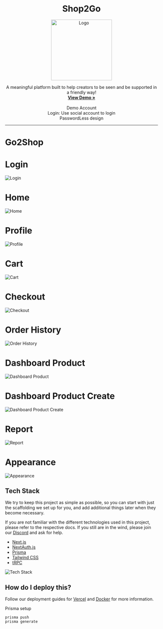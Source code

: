 <!-- PROJECT LOGO -->
<br />
<div align="center">
    <h1> Shop2Go</h1>
    <img src="https://github.com/benchen216/go2shop/blob/main/screenshot/logo.png" alt="Logo" width="200" height="200">
  <p align="center">
    A meaningful platform built to help creators to be seen and be supported in a friendly way!
    <br />
    <a href="https://app.ben2.win/"><strong>View Demo »</strong></a>
    <br />
    <br />
    Demo Account
    <br />
     Login: Use social account to login
    <br />
     PasswordLess design
    <br />
  </p>
</div>

---
# Go2Shop

# Login
![Login](https://github.com/benchen216/go2shop/blob/main/screenshot/login.png)

# Home
![Home](https://github.com/benchen216/go2shop/blob/main/screenshot/home.png)

# Profile
![Profile](https://github.com/benchen216/go2shop/blob/main/screenshot/profile.png)

# Cart
![Cart](https://github.com/benchen216/go2shop/blob/main/screenshot/cart.png)

# Checkout
![Checkout](https://github.com/benchen216/go2shop/blob/main/screenshot/checkout.png)

# Order History
![Order History](https://github.com/benchen216/go2shop/blob/main/screenshot/history.png)

# Dashboard Product
![Dashboard Product](https://github.com/benchen216/go2shop/blob/main/screenshot/product.png)

# Dashboard Product Create
![Dashboard Product Create](https://github.com/benchen216/go2shop/blob/main/screenshot/addproduct.png)

# Report
![Report](https://github.com/benchen216/go2shop/blob/main/screenshot/report.png)

# Appearance
![Appearance](https://github.com/benchen216/go2shop/blob/main/screenshot/appearance.png)


## Tech Stack

We try to keep this project as simple as possible, so you can start with just the scaffolding we set up for you, and add additional things later when they become necessary.

If you are not familiar with the different technologies used in this project, please refer to the respective docs. If you still are in the wind, please join our [Discord](https://t3.gg/discord) and ask for help.

- [Next.js](https://nextjs.org)
- [NextAuth.js](https://next-auth.js.org)
- [Prisma](https://prisma.io)
- [Tailwind CSS](https://tailwindcss.com)
- [tRPC](https://trpc.io)

![Tech Stack](https://github.com/benchen216/go2shop/blob/main/screenshot/techstack.png)


## How do I deploy this?

Follow our deployment guides for [Vercel](https://create.t3.gg/en/deployment/vercel) and [Docker](https://create.t3.gg/en/deployment/docker) for more information.

Prisma setup
```
prisma push
prisma generate
```